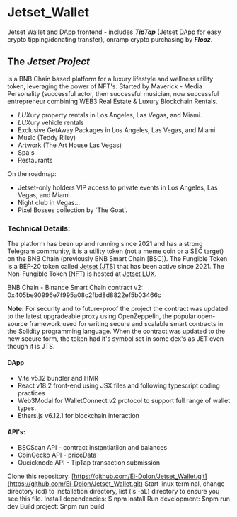 # Jetset_Wallet
Jetset Wallet and DApp frontend - includes _**TipTap**_ (Jetset DApp for easy crypto tipping/donating transfer), onramp crypto purchasing by _**Flooz**_.

##  The _Jetset Project_ 
is a BNB Chain based platform for a luxury lifestyle and wellness utility token, leveraging the power of NFT's.
Started by Maverick - Media Personality (successful actor, then successful musician, now successful entrepreneur combining WEB3 Real Estate & Luxury Blockchain Rentals.
- *LUX*ury property rentals in Los Angeles, Las Vegas, and Miami.
- *LUX*ury vehicle rentals
- Exclusive GetAway Packages in Los Angeles, Las Vegas, and Miami.
- Music (Teddy Riley)
- Artwork (The Art House Las Vegas)
- Spa's
- Restaurants

On the roadmap:
 - Jetset-only holders VIP access to private events in Los Angeles, Las Vegas, and Miami.
 - Night club in Vegas...
 - Pixel Bosses collection by 'The Goat'.


### Technical Details:
The platform has been up and running since 2021 and has a strong Telegram community, it is a utility token (not a meme coin or a SEC target) on the BNB Chain (previously BNB Smart Chain [BSC]).
The Fungible Token is a BEP-20 token called [Jetset (JTS)](https://jetsettoken.com) that has been active since 2021.
The Non-Fungible Token (NFT) is hosted at [Jetset LUX](https://jetsetlux.com).

BNB Chain - Binance Smart Chain contract v2: 0x405be90996e7f995a08c2fbd8d8822ef5b03466c

**Note:** For security and to future-proof the project the contract was updated to the latest upgradeable proxy using OpenZeppelin, the popular open-source framework used for writing secure and scalable smart contracts in the Solidity programming language.
When the contract was updated to the new secure form, the token had it's symbol set in some dex's as JET even though it is JTS.


#### DApp
- Vite v5.12 bundler and HMR
- React v18.2 front-end using JSX files and following typescript coding practices
- Web3Modal for WalletConnect v2 protocol to support full range of wallet types.
- Ethers.js v6.12.1 for blockchain interaction

#### API's:
- BSCScan API - contract instantiatiion and balances
- CoinGecko API - priceData
- Qucicknode API - TipTap transaction submission

Clone this repository: [https://github.com/Ei-Dolon/Jetset_Wallet.git](https://github.com/Ei-Dolon/Jetset_Wallet.git)
Start linux terminal, change directory (cd) to installation directory, list (ls -aL) directory to ensure you see this file.
Install dependencies:
$ npm install
Run development:
$npm run dev
Build project:
$npm run build

